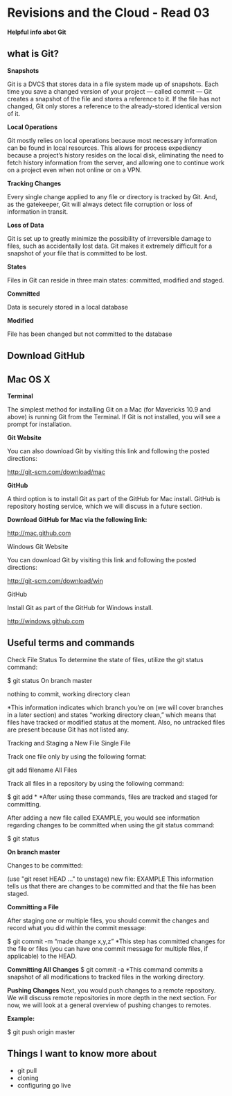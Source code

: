 # Revisions and the Cloud - Read 03

**Helpful info abot Git**

## what is Git?

**Snapshots**

Git is a DVCS that stores data in a file system made up of snapshots. Each time you save a changed version of your project — called commit — Git creates a snapshot of the file and stores a reference to it. If the file has not changed, Git only stores a reference to the already-stored identical version of it.

**Local Operations**

Git mostly relies on local operations because most necessary information can be found in local resources. This allows for process expediency because a project’s history resides on the local disk, eliminating the need to fetch history information from the server, and allowing one to continue work on a project even when not online or on a VPN.

**Tracking Changes**

Every single change applied to any file or directory is tracked by Git. And, as the gatekeeper, Git will always detect file corruption or loss of information in transit.

**Loss of Data**

Git is set up to greatly minimize the possibility of irreversible damage to files, such as accidentally lost data. Git makes it extremely difficult for a snapshot of your file that is committed to be lost.

**States**

Files in Git can reside in three main states: committed, modified and staged.

**Committed**

Data is securely stored in a local database

**Modified**

File has been changed but not committed to the database

## Download GitHub

## Mac OS X

**Terminal**

The simplest method for installing Git on a Mac (for Mavericks 10.9 and above) is running Git from the Terminal. If Git is not installed, you will see a prompt for installation.

**Git Website**

You can also download Git by visiting this link and following the posted directions:

<http://git-scm.com/download/mac>

**GitHub**

A third option is to install Git as part of the GitHub for Mac install. GitHub is repository hosting service, which we will discuss in a future section.

**Download GitHub for Mac via the following link:**

<http://mac.github.com>

Windows
Git Website

You can download Git by visiting this link and following the posted directions:

<http://git-scm.com/download/win>

GitHub

Install Git as part of the GitHub for Windows install.

<http://windows.github.com>

## Useful terms and commands

Check File Status
To determine the state of files, utilize the git status command:

$ git status
On branch master

nothing to commit, working directory clean

*This information indicates which branch you’re on (we will cover branches in a later section) and states “working directory clean,” which means that files have tracked or modified status at the moment. Also, no untracked files are present because Git has not listed any.

Tracking and Staging a New File
Single File

Track one file only by using the following format:

git add filename
All Files

Track all files in a repository by using the following command:

$ git add *
*After using these commands, files are tracked and staged for committing.

After adding a new file called EXAMPLE, you would see information regarding changes to be committed when using the git status command:

$ git status

**On branch master**

Changes to be committed:

  (use "git reset HEAD ..." to unstage)
new file: EXAMPLE
This information tells us that there are changes to be committed and that the file has been staged.

**Committing a File**

After staging one or multiple files, you should commit the changes and record what you did within the commit message:

$ git commit -m “made change x,y,z”
*This step has committed changes for the file or files (you can have one commit message for multiple files, if applicable) to the HEAD.

**Committing All Changes**
$ git commit -a
*This command commits a snapshot of all modifications to tracked files in the working directory.

**Pushing Changes**
Next, you would push changes to a remote repository. We will discuss remote repositories in more depth in the next section. For now, we will look at a general overview of pushing changes to remotes.

**Example:**

$ git push origin master

## Things I want to know more about
- git pull
- cloning
- configuring go live 